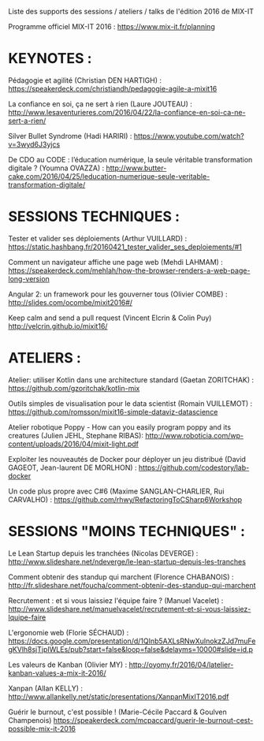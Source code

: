 Liste des supports des sessions / ateliers / talks de l'édition 2016 de MIX-IT

Programme officiel MIX-IT 2016 : https://www.mix-it.fr/planning


KEYNOTES :
==========

Pédagogie et agilité (Christian DEN HARTIGH) : 
https://speakerdeck.com/christiandh/pedagogie-agile-a-mixit16

La confiance en soi, ça ne sert à rien (Laure JOUTEAU) : 
http://www.lesaventurieres.com/2016/04/22/la-confiance-en-soi-ca-ne-sert-a-rien/

Silver Bullet Syndrome (Hadi HARIRI) :
https://www.youtube.com/watch?v=3wyd6J3yjcs

De CDO au CODE : l’éducation numérique, la seule véritable transformation digitale ? (Youmna OVAZZA) :
http://www.butter-cake.com/2016/04/25/leducation-numerique-seule-veritable-transformation-digitale/


SESSIONS TECHNIQUES :
=====================

Tester et valider ses déploiements (Arthur VUILLARD) :
https://static.hashbang.fr/20160421_tester_valider_ses_deploiements/#1

Comment un navigateur affiche une page web (Mehdi LAHMAM) :
https://speakerdeck.com/mehlah/how-the-browser-renders-a-web-page-long-version

Angular 2: un framework pour les gouverner tous (Olivier COMBE) :
http://slides.com/ocombe/mixit2016#/


Keep calm and send a pull request (Vincent Elcrin & Colin Puy)
http://velcrin.github.io/mixit16/

ATELIERS :
==========

Atelier: utiliser Kotlin dans une architecture standard (Gaetan ZORITCHAK) : 
https://github.com/gzoritchak/kotlin-mix

Outils simples de visualisation pour le data scientist (Romain VUILLEMOT) :
https://github.com/romsson/mixit16-simple-dataviz-datascience

Atelier robotique Poppy - How can you easily program poppy and its creatures (Julien JEHL, Stephane RIBAS): 
http://www.roboticia.com/wp-content/uploads/2016/04/mixit-light.pdf

Exploiter les nouveautés de Docker pour déployer un jeu distribué (David GAGEOT, Jean-laurent DE MORLHON) :
https://github.com/codestory/lab-docker

Un code plus propre avec C#6 (Maxime SANGLAN-CHARLIER, Rui CARVALHO) :
https://github.com/rhwy/RefactoringToCSharp6Workshop


SESSIONS "MOINS TECHNIQUES" :
=============================

Le Lean Startup depuis les tranchées (Nicolas DEVERGE) : 
http://www.slideshare.net/ndeverge/le-lean-startup-depuis-les-tranches

Comment obtenir des standup qui marchent (Florence CHABANOIS) : 
http://fr.slideshare.net/foucha/comment-obtenir-des-standup-qui-marchent

Recrutement : et si vous laissiez l'équipe faire ? (Manuel Vacelet) :
http://www.slideshare.net/manuelvacelet/recrutement-et-si-vous-laissiez-lquipe-faire

L'ergonomie web (Florie SÉCHAUD) :
https://docs.google.com/presentation/d/1QInb5AXLsRNwXuInokzZJd7muFegKVlh8sjTjpIWLEs/pub?start=false&loop=false&delayms=10000#slide=id.p

Les valeurs de Kanban (Olivier MY) :
http://oyomy.fr/2016/04/latelier-kanban-values-a-mix-it-2016/

Xanpan (Allan KELLY) : 
http://www.allankelly.net/static/presentations/XanpanMixIT2016.pdf

Guérir le burnout, c'est possible ! (Marie-Cécile Paccard & Goulven Champenois)
https://speakerdeck.com/mcpaccard/guerir-le-burnout-cest-possible-mix-it-2016

